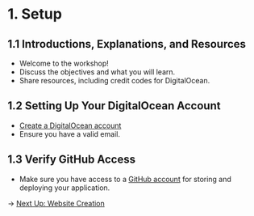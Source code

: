 # 1. Setup

## 1.1 Introductions, Explanations, and Resources

- Welcome to the workshop!
- Discuss the objectives and what you will learn.
- Share resources, including credit codes for DigitalOcean.

## 1.2 Setting Up Your DigitalOcean Account

- [Create a DigitalOcean account](https://www.digitalocean.com/)
- Ensure you have a valid email.

## 1.3 Verify GitHub Access

- Make sure you have access to a [GitHub account](https://github.com/) for storing and deploying your application.

→ [Next Up: Website Creation](WEBSITE.md) 

